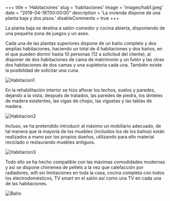 +++
title = 'Habitaciones'
slug = 'habitaciones'
image = 'images/hab1.jpeg'
date = "2019-04-18T00:00:00"
description = 'La vivienda dispone de una planta baja y dos pisos.'
disableComments = true
+++

La planta baja se destina a salón-comedor y cocina abierta, disponiendo de una pequeña zona de juegos y un aseo.

Cada una de las plantas superiores dispone de un baño completo y dos amplias habitaciones, haciendo un total de 4 habitaciones y dos baños, en el que pueden dormir hasta 10 personas (12 a solicitud del cliente), al disponer de dos habitaciones de cama de matrimonio y un futón y las otras dos habitaciones de dos camas y una supletoria cada una. También existe la posibilidad de solicitar una cuna.

![Habitacion1](/images/casa5.jpeg)

En la rehabilitación interior se hizo aflorar los techos, suelos y paredes, dejando a la vista, después de tratados, las paredes de piedra, los dinteles de madera existentes, las vigas de chopo, las viguetas y las tablas de madera.

![Habitacion2](/images/casa6.jpeg)


Incluso, se ha pretendido introducir al máximo un mobiliario adecuado, de tal manera que la mayoría de los muebles (incluidos los de los baños) están realizados a mano por los propios dueños, utilizando para ello material reciclado o restaurando muebles antiguos.

![Habitacion3](/images/casa10.jpeg)

Todo ello se ha hecho compatible con las máximas comodidades modernas y así se dispone chimenea de pellets a la vez que calefacción por radiadores, wifi sin limitaciones en toda la casa, cocina completa con todos los electrodomésticos, TV smart en el salón así como una TV en cada una de las habitaciones.

![Baño](/images/casa8.jpeg)